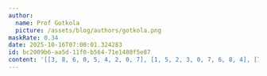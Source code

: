 ```yaml
---
author:
  name: Prof Gotkola
  picture: /assets/blog/authors/gotkola.png
maskRate: 0.34
date: 2025-10-16T07:00:01.324283
id: bc2009b6-aa5d-11f0-b564-71e1480f5e87
content: '[[3, 8, 6, 0, 5, 4, 2, 0, 7], [1, 5, 2, 3, 0, 7, 6, 8, 4], [7, 0, 4, 6, 2, 0, 1, 5, 3], [4, 7, 9, 5, 3, 6, 8, 0, 2], [2, 3, 8, 9, 4, 1, 7, 6, 0], [0, 1, 5, 0, 0, 0, 0, 3, 0], [5, 0, 1, 8, 0, 0, 0, 2, 0], [0, 2, 0, 4, 6, 9, 0, 0, 1], [9, 0, 0, 0, 1, 5, 0, 0, 8]]'
---
```

